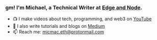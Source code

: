 ### gm! I'm Michael, a Technical Writer at [Edge and Node](https://edgeandnode.com/).

- 📺 I make videos about tech, programming, and web3 on [YouTube](https://www.youtube.com/@michael-macaulay)
- 📝 I also write tutorials and blogs on [Medium](https://micmac.blog/)
- 📫 Reach me: micmac.eth@protonmail.com
